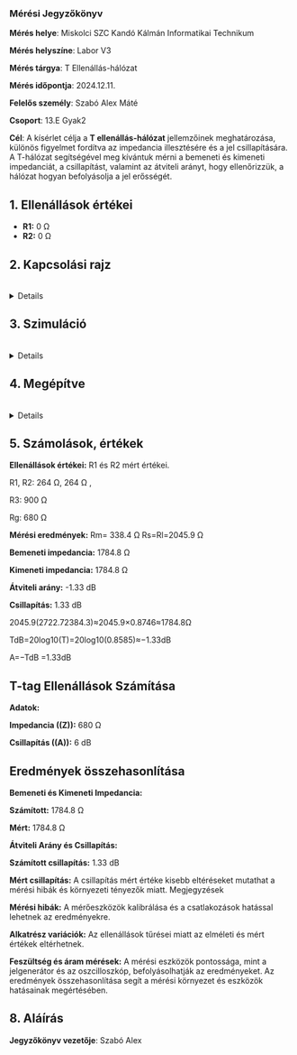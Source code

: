 ### Mérési Jegyzőkönyv

**Mérés helye**: Miskolci SZC Kandó Kálmán Informatikai Technikum 

**Mérés helyszíne**: Labor V3

**Mérés tárgya**: T Ellenállás-hálózat

**Mérés időpontja**: 2024.12.11.

**Felelős személy**: Szabó Alex Máté

**Csoport**: 13.E Gyak2

**Cél**: A kísérlet célja a **T ellenállás-hálózat** jellemzőinek meghatározása, különös figyelmet fordítva az impedancia illesztésére és a jel csillapítására. A T-hálózat segítségével meg kívántuk mérni a bemeneti és kimeneti impedanciát, a csillapítást, valamint az átviteli arányt, hogy ellenőrizzük, a hálózat hogyan befolyásolja a jel erősségét.

## 1. Ellenállások értékei
- **R1:** 0 Ω 
- **R2:** 0 Ω 


## 2. Kapcsolási rajz 
<br>
<details>
<img src="https://github.com/SzAlex04/jegyzokonyv/blob/main/01-07/kapcsolasi rajz.svg"/>
</details>

## 3. Szimuláció
<br>
<details>
<img src="https://github.com/SzAlex04/jegyzokonyv/blob/main/01-07/K%C3%A9perny%C5%91k%C3%A9p%202024-12-11%20090144.png"/>
</details>

## 4. Megépítve

<br>
<details>
<img src="https://github.com/SzAlex04/jegyzokonyv/blob/main/01-07/beolvasott_20241211-0947.png"/>
</details>

## 5. Számolások, értékek
 **Ellenállások értékei:** R1 és R2 mért értékei.
 
 R1, R2: 264 Ω, 264 Ω ,
 
 R3: 900 Ω
 
 Rg: 680 Ω

 **Mérési eredmények:** Rm= 338.4 Ω Rs=Rl=2045.9 Ω
 
 **Bemeneti impedancia:** 1784.8 Ω
 
 **Kimeneti impedancia:** 1784.8 Ω
 
 **Átviteli arány:** -1.33 dB
 
 **Csillapítás:** 1.33 dB
 
 2045.9(2722.72384.3)≈2045.9×0.8746≈1784.8Ω
 
 TdB=20log10(T)=20log10(0.8585)≈−1.33dB
 
 A=−TdB =1.33dB
 
## T-tag Ellenállások Számítása

**Adatok:**

**Impedancia ((Z)):** 680 Ω

**Csillapítás ((A)):** 6 dB

## Eredmények összehasonlítása

**Bemeneti és Kimeneti Impedancia:**

**Számított:** 1784.8 Ω

**Mért:** 1784.8 Ω

**Átviteli Arány és Csillapítás:**

**Számított csillapítás:** 1.33 dB

**Mért csillapítás:** A csillapítás mért értéke kisebb eltéréseket mutathat a mérési hibák és környezeti tényezők miatt.
Megjegyzések

**Mérési hibák:** A mérőeszközök kalibrálása és a csatlakozások hatással lehetnek az eredményekre.

**Alkatrész variációk:** Az ellenállások tűrései miatt az elméleti és mért értékek eltérhetnek.

**Feszültség és áram mérések:** A mérési eszközök pontossága, mint a jelgenerátor és az oszcilloszkóp, befolyásolhatják az eredményeket.
Az eredmények összehasonlítása segít a mérési környezet és eszközök hatásainak megértésében.

## 8. Aláírás
**Jegyzőkönyv vezetője**: Szabó Alex
